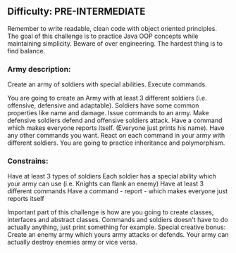 ## Difficulty: PRE-INTERMEDIATE
Remember to write readable, clean code with object oriented principles. The goal of this challenge is to practice Java OOP concepts while maintaining simplicity. Beware of over engineering. The hardest thing is to find balance.

### Army description:
Create an army of soldiers with special abilities. Execute commands.

You are going to create an Army with at least 3 different soldiers (i.e. offensive, defensive and adaptable). Soldiers have some common properties like name and damage. Issue commands to an army. Make defensive soldiers defend and offensive soldiers attack. Have a command which makes everyone reports itself. (Everyone just prints his name). Have any other commands you want. React on each command in your army with different soldiers. You are going to practice inheritance and polymorphism.

### Constrains:
Have at least 3 types of soldiers
Each soldier has a special ability which your army can use (i.e. Knights can flank an enemy)
Have at least 3 different commands
Have a command - report - which makes everyone just reports itself

Important part of this challenge is how are you going to create classes, interfaces and abstract classes. Commands and soldiers doesn't have to do actually anything, just print something for example. Special creative bonus: Create an enemy army which yours army attacks or defends. Your army can actually destroy enemies army or vice versa.